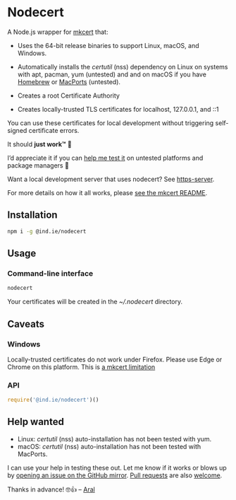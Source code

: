 # Nodecert

A Node.js wrapper for [mkcert](https://github.com/FiloSottile/mkcert/) that:

  * Uses the 64-bit release binaries to support Linux, macOS, and Windows.

  * Automatically installs the _certutil_ (nss) dependency on Linux on systems with apt, pacman, yum (untested) and  and on macOS if you have [Homebrew](https://brew.sh) or [MacPorts](https://www.macports.org/) (untested).

  * Creates a root Certificate Authority

  * Creates locally-trusted TLS certificates for localhost, 127.0.0.1, and ::1

You can use these certificates for local development without triggering self-signed certificate errors.

It should __just work™__ 🤞

I’d appreciate it if you can [help me test it](#help-wanted) on untested platforms and package managers 🤗

Want a local development server that uses nodecert? See [https-server](https://source.ind.ie/hypha/tools/https-server).

For more details on how it all works, please [see the mkcert README](https://github.com/FiloSottile/mkcert/blob/master/README.md).

## Installation

```sh
npm i -g @ind.ie/nodecert
```

## Usage

### Command-line interface

```sh
nodecert
```

Your certificates will be created in the _~/.nodecert_ directory.

## Caveats

### Windows

Locally-trusted certificates do not work under Firefox. Please use Edge or Chrome on this platform. This is [a mkcert limitation](https://github.com/FiloSottile/mkcert#supported-root-stores)

### API

```js
require('@ind.ie/nodecert')()
```

## Help wanted

* Linux: _certutil_ (nss) auto-installation has not been tested with yum.
* macOS: _certutil_ (nss) auto-installation has not been tested with MacPorts.

I can use your help in testing these out. Let me know if it works or blows up by [opening an issue on the GitHub mirror](https://github.com/indie-mirror/nodecert/issues). [Pull requests](https://github.com/indie-mirror/nodecert/pulls) are also [welcome](./CHANGELOG.md).

Thanks in advance! 🤓👍 – [Aral](https://ar.al)
